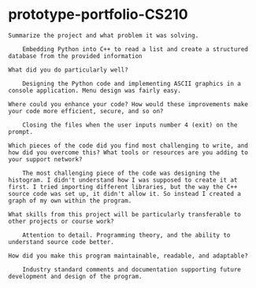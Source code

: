 # prototype-portfolio-CS210


    Summarize the project and what problem it was solving.
    
        Embedding Python into C++ to read a list and create a structured database from the provided information
    
    What did you do particularly well?
    
        Designing the Python code and implementing ASCII graphics in a console application. Menu design was fairly easy.
    
    Where could you enhance your code? How would these improvements make your code more efficient, secure, and so on?
    
        Closing the files when the user inputs number 4 (exit) on the prompt. 
        
    Which pieces of the code did you find most challenging to write, and how did you overcome this? What tools or resources are you adding to your support network?
    
        The most challenging piece of the code was designing the histogram. I didn't understand how I was supposed to create it at first. I tried importing different libraries, but the way the C++ source code was set up, it didn't allow it. So instead I created a graph of my own within the program.
    
    What skills from this project will be particularly transferable to other projects or course work?
    
        Attention to detail. Programming theory, and the ability to understand source code better.
    
    How did you make this program maintainable, readable, and adaptable?
        
        Industry standard comments and documentation supporting future development and design of the program.
